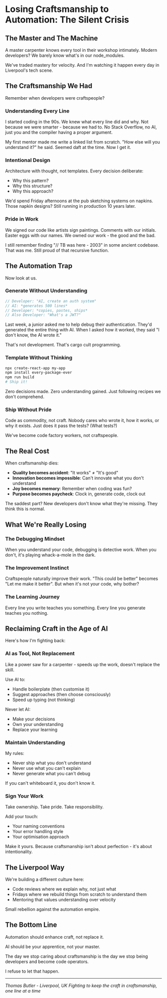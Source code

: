 # Losing Craftsmanship to Automation: The Silent Crisis

## The Master and The Machine

A master carpenter knows every tool in their workshop intimately.
Modern developers? We barely know what's in our node_modules.

We've traded mastery for velocity. And I'm watching it happen every day in Liverpool's tech scene.

## The Craftsmanship We Had

Remember when developers were craftspeople?

### Understanding Every Line
I started coding in the 90s. We knew what every line did and why. Not because we were smarter - because we had to. No Stack Overflow, no AI, just you and the compiler having a proper argument.

My first mentor made me write a linked list from scratch. "How else will you understand it?" he said. Seemed daft at the time. Now I get it.

### Intentional Design
Architecture with thought, not templates. Every decision deliberate:
- Why this pattern?
- Why this structure?
- Why this approach?

We'd spend Friday afternoons at the pub sketching systems on napkins. Those napkin designs? Still running in production 10 years later.

### Pride in Work
We signed our code like artists sign paintings. Comments with our initials. Easter eggs with our names. We owned our work - the good and the bad.

I still remember finding "// TB was here - 2003" in some ancient codebase. That was me. Still proud of that recursive function.

## The Automation Trap

Now look at us.

### Generate Without Understanding
```javascript
// Developer: "AI, create an auth system"
// AI: *generates 500 lines*
// Developer: *copies, pastes, ships*
// Also Developer: "What's a JWT?"
```

Last week, a junior asked me to help debug their authentication. They'd generated the entire thing with AI. When I asked how it worked, they said "I don't know, the AI wrote it."

That's not development. That's cargo cult programming.

### Template Without Thinking
```bash
npx create-react-app my-app
npm install every-package-ever
npm run build
# Ship it!
```

Zero decisions made. Zero understanding gained. Just following recipes we don't comprehend.

### Ship Without Pride
Code as commodity, not craft. Nobody cares who wrote it, how it works, or why it exists. Just does it pass the tests? (What tests?)

We've become code factory workers, not craftspeople.

## The Real Cost

When craftsmanship dies:
- **Quality becomes accident**: "It works" ≠ "It's good"
- **Innovation becomes impossible**: Can't innovate what you don't understand
- **Joy becomes memory**: Remember when coding was fun?
- **Purpose becomes paycheck**: Clock in, generate code, clock out

The saddest part? New developers don't know what they're missing. They think this is normal.

## What We're Really Losing

### The Debugging Mindset
When you understand your code, debugging is detective work. When you don't, it's playing whack-a-mole in the dark.

### The Improvement Instinct
Craftspeople naturally improve their work. "This could be better" becomes "Let me make it better". But when it's not your code, why bother?

### The Learning Journey
Every line you write teaches you something. Every line you generate teaches you nothing.

## Reclaiming Craft in the Age of AI

Here's how I'm fighting back:

### AI as Tool, Not Replacement
Like a power saw for a carpenter - speeds up the work, doesn't replace the skill.

Use AI to:
- Handle boilerplate (then customise it)
- Suggest approaches (then choose consciously)
- Speed up typing (not thinking)

Never let AI:
- Make your decisions
- Own your understanding
- Replace your learning

### Maintain Understanding
My rules:
- Never ship what you don't understand
- Never use what you can't explain
- Never generate what you can't debug

If you can't whiteboard it, you don't know it.

### Sign Your Work
Take ownership. Take pride. Take responsibility.

Add your touch:
- Your naming conventions
- Your error handling style
- Your optimisation approach

Make it yours. Because craftsmanship isn't about perfection - it's about intentionality.

## The Liverpool Way

We're building a different culture here:
- Code reviews where we explain why, not just what
- Fridays where we rebuild things from scratch to understand them
- Mentoring that values understanding over velocity

Small rebellion against the automation empire.

## The Bottom Line

Automation should enhance craft, not replace it.

AI should be your apprentice, not your master.

The day we stop caring about craftsmanship is the day we stop being developers and become code operators.

I refuse to let that happen.

---

*Thomas Butler - Liverpool, UK*
*Fighting to keep the craft in craftsmanship, one line at a time*